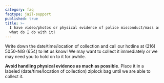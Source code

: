 ```yaml
---
category: faq
faqtype: jail-support
published: true
title: >-
  I have video/photos or physical evidence of police misconduct/mass arrest/etc,
  what do I do with it?
---
```

Write down the date/time/location of collection and call our hotline at (216) 5050-NlG (654) to let us know! We may want to collect it immediately or we may need you to hold on to it for awhile. 

**Avoid handling physical evidence as much as possible.** Place it in a labeled (date/time/location of collection) ziplock bag until we are able to collect it.
